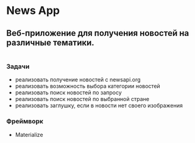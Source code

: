 # News App
## Веб-приложение для получения новостей на различные тематики.
![]()
### Задачи
- реализовать получение новостей с newsapi.org
- реализовать возможность выбора категории новостей
- реализовать поиск новостей по запросу
- реализовать поиск новостей по выбранной стране
- реализовать заглушку, если в новости нет своего изображения

### Фреймворк

- Materialize
